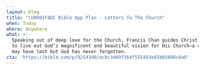 ```yaml
---
layout: blog
title: "\U0001F4DC Bible App Plan - Letters To The Church"
when: Today
where: Anywhere
what: >-
  Speaking out of deep love for the Church, Francis Chan guides Christ followers
  to live out God’s magnificent and beautiful vision for His Church—a vision we
  may have lost but God has never forgotten.
cta: 'https://bible.com/p/9254340/ecbc3d69f364f555403e81b05808c6a9'
---
```


